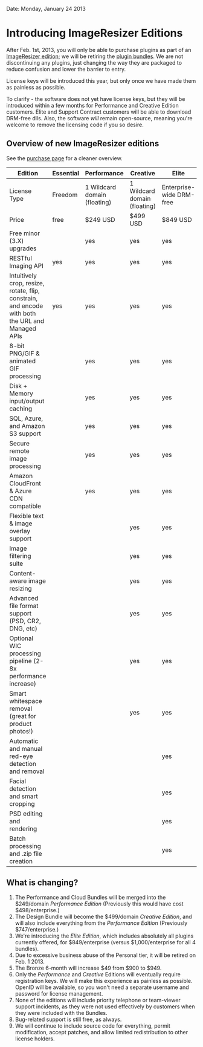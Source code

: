 Date: Monday, January 24 2013

# Introducing ImageResizer Editions

After Feb. 1st, 2013, you will only be able to purchase plugins as part of an [ImageResizer edition](/buy); we will be retiring the [plugin bundles](/plugins/bundles). We are not discontinuing any plugins, just changing the way they are packaged to reduce confusion and lower the barrier to entry.

License keys will be introduced this year, but only once we have made them as painless as possible.

To clarify - the software does not yet have license keys, but they will be introduced within a few months for Performance and Creative Edition customers. Elite and Support Contract customers will be able to download DRM-free dlls. Also, the software *will* remain open-source, meaning you're welcome to remove the licensing code if you so desire.

## Overview of new ImageResizer editions

See the [purchase page](/buy) for a cleaner overview.

| Edition | Essential | Performance | Creative | Elite 
| --- | --- | --- | --- | --- |
| License Type | Freedom | 1 Wildcard domain (floating) | 1 Wildcard domain (floating) | Enterprise-wide  DRM-free
| Price | free | $249 USD | $499 USD | $849 USD 
| Free minor (3.X) upgrades |  | yes | yes | yes
| RESTful Imaging API | yes | yes | yes | yes
| Intuitively crop, resize, rotate, flip, constrain, and encode with both the URL and Managed APIs   | yes | yes | yes | yes
| 8-bit PNG/GIF & animated GIF processing |  | yes | yes | yes
| Disk + Memory input/output caching |  | yes | yes | yes
| SQL, Azure, and Amazon S3 support |  | yes | yes | yes
| Secure remote image processing |  | yes | yes | yes
| Amazon CloudFront & Azure CDN compatible |  | yes | yes | yes
| Flexible text & image overlay support |  | | yes | yes
| Image filtering suite | | | yes | yes
| Content-aware image resizing | | | yes | yes
| Advanced file format support (PSD, CR2, DNG, etc) | | | yes | yes
| Optional WIC processing pipeline (2-8x performance increase) | | | yes | yes
| Smart whitespace removal (great for product photos!) | | | yes | yes
| Automatic and manual red-eye detection and removal | | | | yes
| Facial detection and smart cropping | | | | yes
| PSD editing and rendering | | | | yes
| Batch processing and .zip file creation | | | | yes



## What is changing?

1. The Performance and Cloud Bundles will be merged into the $249/domain *Performance Edition* (Previously this would have cost $498/enterprise.)
2. The Design Bundle will become the $499/domain *Creative Edition*, and will also include everything from the *Performance Edition* (Previously $747/enterprise.)
3. We're introducing the *Elite Edition*, which includes absolutely all plugins currently offered, for $849/enterprise (versus $1,000/enterprise for all 4 bundles). 
4. Due to excessive business abuse of the Personal tier, it will be retired on Feb. 1 2013.
5. The Bronze 6-month will increase $49 from $900 to $949.
6. Only the *Performance* and *Creative* Editions will eventually require registration keys. We will make this experience as painless as possible. OpenID will be available, so you won't need a separate username and password for license management. 
7. None of the editions will include priority telephone or team-viewer support incidents, as they were not used effectively by customers when they were included with the Bundles. 
8. Bug-related support is still free, as always.
9. We will continue to include source code for everything, permit modification, accept patches, and allow limited redistribution to other license holders.


